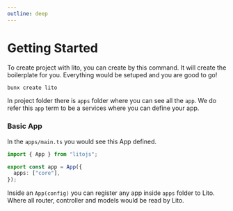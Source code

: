 ```yaml
---
outline: deep
---
```


# Getting Started

To create project with lito, you can create by this command. It will create the boilerplate for you. Everything would be setuped and you are good to go!

```bash
bunx create lito
```

In project folder there is `apps` folder where you can see all the `app`. We do refer this `app` term to be a services where you can define your app.

### Basic App

In the `apps/main.ts` you would see this App defined.

```ts
import { App } from "litojs";

export const app = App({
  apps: ["core"],
});
```

Inside an `App(config)` you can register any app inside `apps` folder to Lito. Where all router, controller and models would be read by Lito.
